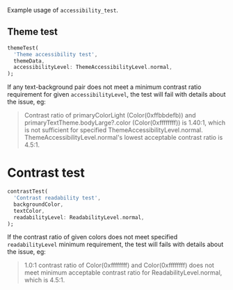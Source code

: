 Example usage of `accessibility_test`.

## Theme test

```dart
themeTest(
  'Theme accessibility test',
  themeData,
  accessibilityLevel: ThemeAccessibilityLevel.normal,
);
```

If any text-background pair does not meet a minimum contrast ratio requirement
for given `accessibilityLevel`, the test will fail with details about the issue, eg:

> Contrast ratio of primaryColorLight (Color(0xffbbdefb))
> and primaryTextTheme.bodyLarge?.color (Color(0xffffffff)) is 1.40:1,
> which is not sufficient for specified ThemeAccessibilityLevel.normal.
> ThemeAccessibilityLevel.normal's lowest acceptable contrast ratio is 4.5:1.

# Contrast test

```dart
contrastTest(
  'Contrast readability test',
  backgroundColor,
  textColor,
  readabilityLevel: ReadabilityLevel.normal,
);
```

If the contrast ratio of given colors does not meet specified `readabilityLevel` minimum requirement, the test will fails with details about the issue, eg:

> 1.0:1 contrast ratio of Color(0xffffffff) and Color(0xffffffff)
> does not meet minimum acceptable contrast ratio
> for ReadabilityLevel.normal, which is 4.5:1.
